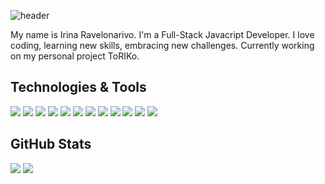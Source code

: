<!-- ![Header](https://raw.githubusercontent.com/ravelonarivo/ravelonarivo/main/header.jpg) -->
![header](https://capsule-render.vercel.app/api?type=rounded&color=5094f0&height=300&section=header&text=Hi%20there%20👋&fontColor=ffffff&fontSize=70)

<!-- <h1 align="center">Hi there 👋</h1> -->

My name is  Irina Ravelonarivo. I'm a Full-Stack Javacript Developer. I love coding, learning new skills, embracing new challenges. Currently working on my personal project ToRIKo.

## Technologies & Tools 

![](https://img.shields.io/badge/OS-Windows-informational?style=flat&logo=Windows&logoColor=white&color=0078d6)
![](https://img.shields.io/badge/OS-Linux-informational?style=flat&logo=Linux&logoColor=white&color=fcc624)
![](https://img.shields.io/badge/Shell-Bash-informational?style=flat&logo=GNU-Bash&logoColor=white&color=4eaa25)
![](https://img.shields.io/badge/Editor-SublimeText-informational?style=flat&logo=Sublime-Text&logoColor=white&color=ff9800)
![](https://img.shields.io/badge/Code-Javascript-informational?style=flat&logo=JavaScript&logoColor=white&color=f7df1e)
![](https://img.shields.io/badge/Code-React-informational?style=flat&logo=React&logoColor=white&color=61dafb)
![](https://img.shields.io/badge/Code-Next.js-informational?style=flat&logo=Next.js&logoColor=white&color=000000)
![](https://img.shields.io/badge/Code-Node.js-informational?style=flat&logo=Node.js&logoColor=white&color=339933)
![](https://img.shields.io/badge/Tools-Git-informational?style=flat&logo=Git&logoColor=white&color=f05032)
![](https://img.shields.io/badge/Tools-PostgreSQL-informational?style=flat&logo=PostgreSQL&logoColor=white&color=336791)
![](https://img.shields.io/badge/Tools-Redis-informational?style=flat&logo=Redis&logoColor=white&color=dc382d)
![](https://img.shields.io/badge/Tools-Docker-informational?style=flat&logo=Docker&logoColor=white&color=2496ED)

## GitHub Stats

![](https://github-readme-stats.vercel.app/api/top-langs/?username=ravelonarivo&theme=default)
![](https://github-readme-stats.vercel.app/api?username=ravelonarivo&theme=default&show_icons=true)
